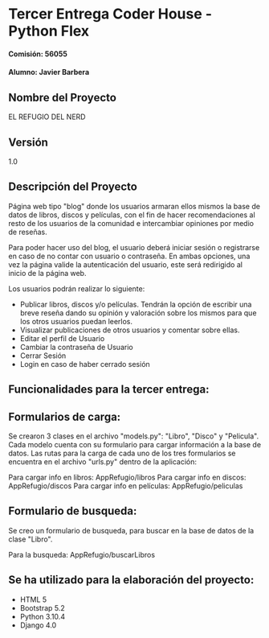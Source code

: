 # Tercer Entrega Coder House - Python Flex

#### Comisión: 56055

#### Alumno: Javier Barbera

## Nombre del Proyecto

EL REFUGIO DEL NERD

## Versión
1.0

## Descripción del Proyecto
Página web tipo "blog" donde los usuarios armaran ellos mismos la base de datos de libros, discos y películas, con el fin de hacer recomendaciones al resto de los usuarios de la comunidad e intercambiar opiniones por medio de reseñas.

Para poder hacer uso del blog, el usuario deberá iniciar sesión o registrarse en caso de no contar con usuario o contraseña. En ambas opciones, una vez la página valide la autenticación del usuario, este será redirigido al inicio de la página web.

Los usuarios podrán realizar lo siguiente:
- Publicar libros, discos y/o películas. Tendrán la opción de escribir una breve reseña dando su opinión y valoración sobre los mismos para que los otros usuarios puedan leerlos.
- Visualizar publicaciones de otros usuarios y comentar sobre ellas.
- Editar el perfil de Usuario
- Cambiar la contraseña de Usuario
- Cerrar Sesión
- Login en caso de haber cerrado sesión

## Funcionalidades para la tercer entrega:

## Formularios de carga:
Se crearon 3 clases en el archivo "models.py": "Libro", "Disco" y "Pelicula".
Cada modelo cuenta con su formulario para cargar información a la base de datos. Las rutas para la carga de cada uno de los tres formularios se encuentra en el archivo "urls.py" dentro de la aplicación:

Para cargar info en libros: AppRefugio/libros
Para cargar info en discos: AppRefugio/discos
Para cargar info en películas: AppRefugio/peliculas

## Formulario de busqueda:
Se creo un formulario de busqueda, para buscar en la base de datos de la clase "Libro".

Para la busqueda: AppRefugio/buscarLibros

## Se ha utilizado para la elaboración del proyecto:
- HTML 5
- Bootstrap 5.2
- Python 3.10.4
- Django 4.0